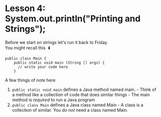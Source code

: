 # Lesson 4: System.out.println("Printing and Strings");
Before we start on strings let's run it back to Friday.\
You might recall this&nbsp; :arrow_down:
  ```
  public class Main {
      public static void main (String [] args) {
        // write your code here
      }
  ```
  A few things of note here
   1.  `public static void main` defines a Java method named main.
      - Think of a method like a collection of code that does similar things
      - The main method is _required_ to run a Java program
   2.  `public class Main` defines a Java class named Main
    -  A class is a collection of similar. You _do not_ need a class named Main.
  
